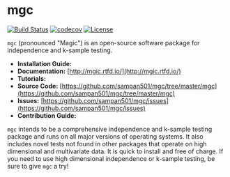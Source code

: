 # mgc

[![Build Status](https://travis-ci.org/sampan501/mgc.svg?branch=master)](https://travis-ci.org/sampan501/mgc)
[![codecov](https://codecov.io/gh/sampan501/mgc/branch/master/graph/badge.svg)](https://codecov.io/gh/sampan501/mgc)
[![License](https://img.shields.io/badge/License-MIT-blue.svg)](https://opensource.org/licenses/MIT)

`mgc` (pronounced "Magic") is an open-source software package for independence and k-sample testing.

- **Installation Guide:**
- **Documentation:** [http://mgic.rtfd.io/](http://mgic.rtfd.io/)
- **Tutorials:**
- **Source Code:** [https://github.com/sampan501/mgc/tree/master/mgc](https://github.com/sampan501/mgc/tree/master/mgc)
- **Issues:** [https://github.com/sampan501/mgc/issues](https://github.com/sampan501/mgc/issues)
- **Contribution Guide:**

`mgc` intends to be a comprehensive independence and k-sample testing package and runs on all major versions of operating systems. It also includes novel tests not found in other packages that operate on high dimensional and multivariate data. It is quick to install and free of charge. If you need to use high dimensional independence or k-sample testing, be sure to give `mgc` a try!
